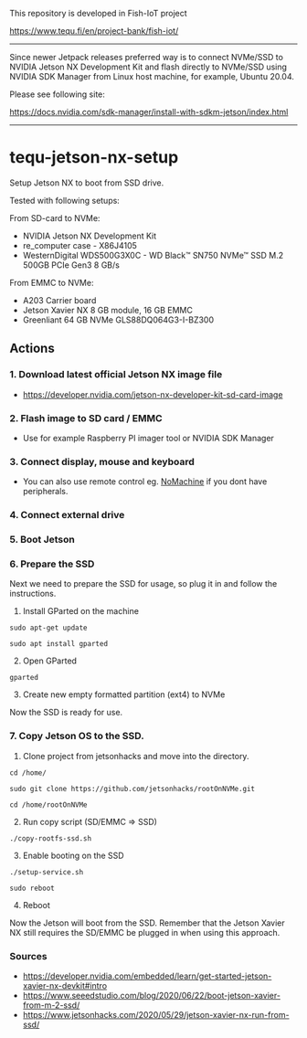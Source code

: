 This repository is developed in Fish-IoT project

https://www.tequ.fi/en/project-bank/fish-iot/ 

------------------------------------------------------------------------------------

Since newer Jetpack releases preferred way is to connect NVMe/SSD to NVIDIA Jetson NX Development Kit and flash directly to NVMe/SSD using NVIDIA SDK Manager from Linux host machine, for example, Ubuntu 20.04.

Please see following site:

https://docs.nvidia.com/sdk-manager/install-with-sdkm-jetson/index.html

------------------------------------------------------------------------------------

# tequ-jetson-nx-setup

Setup Jetson NX to boot from SSD drive. 

Tested with following setups:

From SD-card to NVMe:
- NVIDIA Jetson NX Development Kit
- re_computer case - X86J4105
- WesternDigital WDS500G3X0C - WD Black™ SN750 NVMe™ SSD M.2 500GB PCIe Gen3 8 GB/s 

From EMMC to NVMe:
- A203 Carrier board
- Jetson Xavier NX 8 GB module, 16 GB EMMC
- Greenliant 64 GB NVMe GLS88DQ064G3-I-BZ300


## Actions

### 1. Download latest official Jetson NX image file
- https://developer.nvidia.com/jetson-nx-developer-kit-sd-card-image

### 2. Flash image to SD card / EMMC
- Use for example Raspberry PI imager tool or NVIDIA SDK Manager

### 3. Connect display, mouse and keyboard
- You can also use remote control eg. [NoMachine](https://www.nomachine.com) if you dont have peripherals.

### 4. Connect external drive

### 5. Boot Jetson 

### 6. Prepare the SSD
Next we need to prepare the SSD for usage, so plug it in and follow the instructions.

1. Install GParted on the machine 

```
sudo apt-get update 
```

```
sudo apt install gparted
```

2. Open GParted 

```
gparted
```

3. Create new empty formatted partition (ext4) to NVMe 

Now the SSD is ready for use.

### 7. Copy Jetson OS to the SSD.

1. Clone project from jetsonhacks and move into the directory.

```
cd /home/
```
```
sudo git clone https://github.com/jetsonhacks/rootOnNVMe.git
```
```
cd /home/rootOnNVMe
```

2. Run copy script (SD/EMMC => SSD)

```
./copy-rootfs-ssd.sh
```

3.  Enable booting on the SSD

```
./setup-service.sh
```
```
sudo reboot
```

4. Reboot

Now the Jetson will boot from the SSD. Remember that the Jetson Xavier NX still requires the SD/EMMC be plugged in when using this approach.

### Sources
- https://developer.nvidia.com/embedded/learn/get-started-jetson-xavier-nx-devkit#intro
- https://www.seeedstudio.com/blog/2020/06/22/boot-jetson-xavier-from-m-2-ssd/
- https://www.jetsonhacks.com/2020/05/29/jetson-xavier-nx-run-from-ssd/
